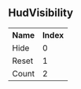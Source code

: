 ## HudVisibility

<table><tr><th>Name</th><th>Index</th><tr><td>Hide</td><td>0</td></tr><tr><td>Reset</td><td>1</td></tr><tr><td>Count</td><td>2</td></tr></table>